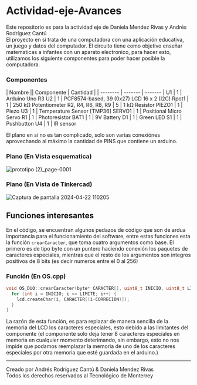 # Actividad-eje-Avances

Este repositorio es para la actividad eje de Daniela Mendez Rivas y Andrés Rodríguez Cantú<br />El proyecto en sí trata de una computadora con una aplicación educativa, un juego y datos del computador. El circuito tiene como objetivo enseñar matematicas a infantes con un aparato electronico, para hacer esto, utilizamos los siguiente componentes para poder hacer posible la computadora.<br />

### Componentes

| Nombre   || Componente    | Cantidad |
| -------- | ------- | ------- |
U1 |	1 |	Arduino Uno R3
U2 |	1	| PCF8574-based, 39 (0x27) LCD 16 x 2 (I2C)
Rpot1	| 1	| 250 kΩ Potentiometer
R2, R4, R6, R8, R9 |	5 |	1 kΩ Resistor
PIEZO1 |	1	| Piezo
U3	| 1	| Temperature Sensor [TMP36]
SERVO1	| 1 |	Positional Micro Servo
R1 |	1 |	Photoresistor
BAT1 |	1 |	9V Battery
D1 |	1	| Green LED
S1 |	1 |	Pushbutton
U4 |	1	| IR sensor

El plano en sí no es tan complicado, solo son varias conexiónes aprovechando al máximo la cantidad de PINS que contiene un arduino.

### Plano (En Vista esquematica)
![prototipo (2)_page-0001](https://github.com/TEC-Andres/Actividad-eje-Avances/assets/141695629/9d84253d-5c20-4bf0-bea2-4fc0deb38c38)

### Plano (En Vista de Tinkercad)
![Captura de pantalla 2024-04-22 110205](https://github.com/TEC-Andres/Actividad-eje-Avances/assets/141695629/2914b8ba-d7d7-4a3d-8a6d-668562b9b5c7)


## Funciones interesantes 
En el código, se encuentran algunos pedazos de código que son de ardua importancia para el funcionamiento del software, entre estas funciones esta la función `crearCaracter`, que toma cuatro argumentos como base. El primero es de tipo byte con un puntero haciendo conexión los paquetes de caracteres especiales, mientras que el resto de los argumentos son integros positivos de 8 bits (es decir numeros entre el 0 al 256)

### Función (En OS.cpp)
```cpp
void OS_DUO::crearCaracter(byte* CARACTER[], uint8_t INICIO, uint8_t LIMITE, uint8_t CORRECION) {
  for (int i = INICIO; i <= LIMITE; i++) {
    lcd.createChar(i, CARACTER[(i-CORRECION)]);
  }
}
```
La razón de esta función, es para replazar de manera sencilla de la memoria del LCD los caracteres especiales, esto debido a las limitantes del componente (el componente solo deja tener 8 caracteres especiales en memoria en cualquier momento deterimando, sin embargo, esto no nos impide que podamos reemplazar la memoria de uno de los caracteres especiales por otra memoria que esté guardada en el arduino.) 

---
Creado por Andrés Rodríguez Cantú & Daniela Mendez Rivas<br /> Todos los derechos reservados al Tecnológico de Monterrey
